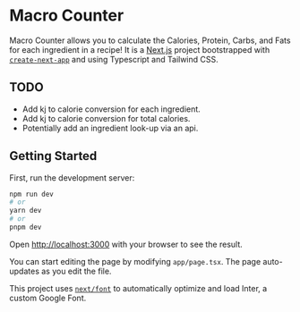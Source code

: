 # Macro Counter

Macro Counter allows you to calculate the Calories, Protein, Carbs, and Fats for each ingredient in a recipe! It is a [Next.js](https://nextjs.org/) project bootstrapped with [`create-next-app`](https://github.com/vercel/next.js/tree/canary/packages/create-next-app) and using Typescript and Tailwind CSS.

## TODO
 - Add kj to calorie conversion for each ingredient.
 - Add kj to calorie conversion for total calories.
 - Potentially add an ingredient look-up via an api.

## Getting Started

First, run the development server:
 
```bash
npm run dev
# or
yarn dev
# or
pnpm dev
```

Open [http://localhost:3000](http://localhost:3000) with your browser to see the result.

You can start editing the page by modifying `app/page.tsx`. The page auto-updates as you edit the file.

This project uses [`next/font`](https://nextjs.org/docs/basic-features/font-optimization) to automatically optimize and load Inter, a custom Google Font.